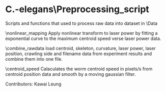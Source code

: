 C.-elegans\Preprocessing_script
==========

Scripts and functions that used to process raw data into dataset in \Data

\nonlinear_mapping
Apply nonlinear transform to laser power by fitting a exponential curve to the maximum centroid speed verse laser power data. 

\combine_rawdata
load centroid, skeleton, curvature, laser power, laser position, crawling side and filename data from experiment results and combine them into one file. 

\centroid_speed
Calaculates the worm centroid speed in pixels/s from centroid position data and smooth by a moving gaussian filter.

Contributors:
Kawai Leung
